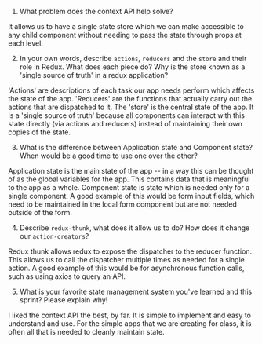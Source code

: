 1. What problem does the context API help solve?

It allows us to have a single state store which we can make accessible to any child component without needing to pass the state through props at each level.


2. In your own words, describe `actions`, `reducers` and the `store` and their role in Redux. What does each piece do? Why is the store known as a 'single source of truth' in a redux application?

'Actions' are descriptions of each task our app needs perform which affects the state of the app.
'Reducers' are the functions that actually carry out the actions that are dispatched to it.
The 'store' is the central state of the app.  It is a 'single source of truth' because all components can interact with this state directly (via actions and reducers) instead of maintaining their own copies of the state.


3. What is the difference between Application state and Component state? When would be a good time to use one over the other?

Application state is the main state of the app -- in a way this can be thought of as the global variables for the app.  This contains data that is meaningful to the app as a whole.  Component state is state which is needed only for a single component.  A good example of this would be form input fields, which need to be maintained in the local form component but are not needed outside of the form.


4. Describe `redux-thunk`, what does it allow us to do? How does it change our `action-creators`?

Redux thunk allows redux to expose the dispatcher to the reducer function.  This allows us to call the dispatcher multiple times as needed for a single action.  A good example of this would be for asynchronous function calls, such as using axios to query an API.


5. What is your favorite state management system you've learned and this sprint? Please explain why!

I liked the context API the best, by far.  It is simple to implement and easy to understand and use.  For the simple apps that we are creating for class, it is often all that is needed to cleanly maintain state.
